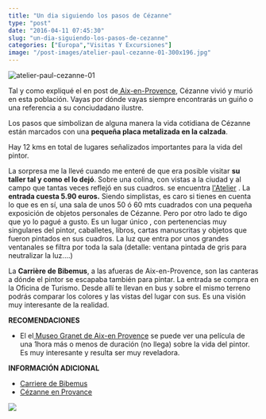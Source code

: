 ```yaml
---
title: "Un dia siguiendo los pasos de Cézanne"
type: "post"
date: "2016-04-11 07:45:30"
slug: "un-dia-siguiendo-los-pasos-de-cezanne"
categories: ["Europa","Visitas Y Excursiones"]
image: "/post-images/atelier-paul-cezanne-01-300x196.jpg"
---
```


![atelier-paul-cezanne-01](/post-images/atelier-paul-cezanne-01-300x196.jpg)

Tal y como expliqué el en post de[ Aix-en-Provence](http://www.missviajes.com/2695-2/), Cézanne vivió y murió en esta población. Vayas por dónde vayas siempre encontrarás un guiño o una referencia a su conciudadano ilustre.

Los pasos que simbolizan de alguna manera la vida cotidiana de Cézanne están marcados con una **pequeña placa metalizada en la calzada**.

Hay 12 kms en total de lugares señalizados importantes para la vida del pintor.



La sorpresa me la llevé cuando me enteré de que era posible visitar **su taller tal y como el lo dejó**. Sobre una colina, con vistas a la ciudad y al campo que tantas veces reflejó en sus cuadros. se encuentra [l'Atelier](http://www.atelier-cezanne.com/) . La **entrada cuesta 5.90 euros.** Siendo simplistas, es caro si tienes en cuenta lo que es en sí, una sala de unos 50 ó 60 mts cuadrados con una pequeña exposición de objetos personales de Cézanne. Pero por otro lado te digo que yo lo pagué a gusto. Es un lugar único , con pertenencias muy singulares del pintor, caballetes, libros, cartas manuscritas y objetos que fueron pintados en sus cuadros. La luz que entra por unos grandes ventanales se filtra por toda la sala (detalle: ventana pintada de gris para neutralizar la luz....)

La **Carrière de Bibemus**, a las afueras de Aix-en-Provence, son las canteras a dónde el pintor se escapaba también para pintar. La entrada se compra en la Oficina de Turismo. Desde allí te llevan en bus y sobre el mismo terreno podrás comparar los colores y las vistas del lugar con sus. Es una visión muy interesante de la realidad.



**RECOMENDACIONES**

- El el[ Museo Granet de Aix-en Provence](http://www.museegranet-aixenprovence.fr/le-musee/histoire-du-musee.html) se puede ver una película de una 1hora más o menos de duración (no llega) sobre la vida del pintor. Es muy interesante y resulta ser muy reveladora.

**INFORMACIÓN ADICIONAL**

- [Carriere de Bibemus](http://www.aixenprovencetourism.com/a-voir-que-faire/activites-et-loisirs/shopping/les-marches-de-provence/?detail=2644)
- [Cézanne en Provance](http://www.cezanne-en-provence.com/)



![](/post-images/cleardot.gif)
